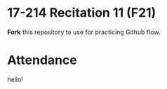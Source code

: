 # 17-214 Recitation 11 (F21)
**Fork** this repository to use for practicing Github flow.

# Attendance
hello!
